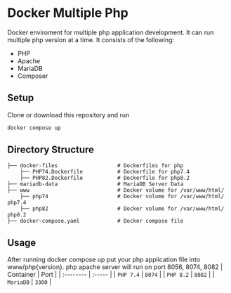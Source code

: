 # Docker Multiple Php
Docker enviroment for multiple php application development. It can run multiple php version at a time. It consists of the following:
- PHP
- Apache
- MariaDB
- Composer

## Setup
Clone or download this repository and run
```bash
docker compose up
```

## Directory Structure
    ├── docker-files                   # Dockerfiles for php
        ├── PHP74.Dockerfile           # Dockerfile for php7.4
        ├── PHP82.Dockerfile           # Dockerfile for php8.2
    ├── mariadb-data                   # MariaDB Server Data
    ├── www                            # Docker volume for /var/www/html/
        ├── php74                      # Docker volume for /var/www/html/ php7.4
        ├── php82                      # Docker volume for /var/www/html/ php8.2
    ├── docker-compose.yaml            # Docker compose file

## Usage
After running docker compose up put your php application file into www/php{version}. php apache server will run on port 8056, 8074, 8082
| Container | Port   |
| :-------- | :----- |
| `PHP 7.4` | `8074` |
| `PHP 8.2` | `8082` |
| `MariaDB` | `3300` |
